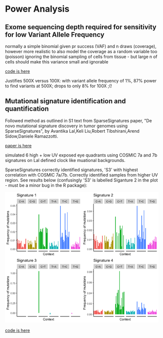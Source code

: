 # Power Analysis

## Exome sequencing depth required for sensitivity for low Variant Allele Frequency

normally a simple binomial given pr success (VAF) and n draws (coverage), 
however more realistic to also model the coverage as a random variable too (poisson)
ignoring the binomial sampling of cells from tissue - but large n of cells should
make this variance small and ignorable

[code is here](/power_analysis.R)

Justifies 500X versus 100X: with variant allele frequency of 1%, 87% power to find variants at 500X; drops to only 8% for 100X ;(!

## Mutational signature identification and quantification

Followed method as outlined in S1 text from SparseSignatures paper, "De novo mutational signature discovery in tumor genomes using SparseSignatures", by Avantika Lal,Keli Liu,Robert Tibshirani,Arend Sidow,Daniele Ramazzotti.
 
[paper is here](https://journals.plos.org/ploscompbiol/article?id=10.1371/journal.pcbi.1009119#abstract0)

simulated 6 high + low UV exposed eye quadrants using COSMIC 7a and 7b signatures on Lal defined clock like muational backgrounds.

SparseSignatures correctly identified signatures, 'S3' with highest correlation with COSMIC 7a/7b.
Correctly identified samples from higher UV region.
 See results below (confusingly 'S3' is labelled Siganture 2 in the plot - must be a minor bug in the R package):

![identified_signatures](/mut_signature.png)

[code is here](/mutation_signature_simulation.R)
